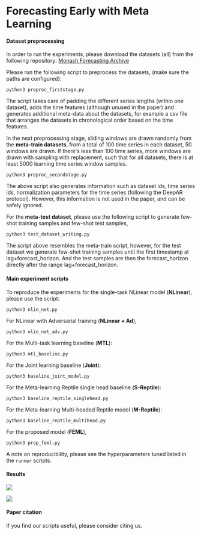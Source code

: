 # Forecasting Early with Meta Learning
#### Dataset preprocessing

In order to run the experiments, please download the datasets (all) from the following repository: 
[Monash Forecasting Archive](https:////forecastingdata.org/)

Please run the following script to preprocess the datasets, (make sure the paths are configured): 

```python3 preproc_firststage.py```

The script takes care of padding the different series lengths (within one dataset), adds the time features (although unused in the paper) and generates additional meta-data about the datasets, for example a csv file that arranges the datasets in chronological order based on the time features. 

In the next preprocessing stage, sliding windows are drawn randomly from the **meta-train datasets**, from a total of 100 time series in each dataset, 50 windows are drawn. If there's less than 100 time series, more windows are drawn with sampling with replacement, such that for all datasets, there is at least 5000 learning time series window samples.

```python3 preproc_secondstage.py```

The above script also generates information such as dataset ids, time series ids, normalization parameters for the time series (following the DeepAR protocol). However, this information is not used in the paper, and can be safely ignored.

For the **meta-test dataset**, please use the following script to generate few-shot training samples and few-shot test samples,

```python3 test_dataset_writing.py```

The script above resembles the meta-train script, however, for the test dataset we generate few-shot training samples until the first timestamp at lag+forecast_horizon. And the test samples are then the forecast_horizon directly after the range lag+forecast_horizon.

#### Main experiment scripts

To reproduce the experiments for the single-task NLinear model (**NLinear**), please use the script: 

```python3 nlin_net.py```

For NLinear with Adversarial training (**NLinear + Ad**),

```python3 nlin_net_adv.py```

For the Multi-task learning baseline (**MTL**): 

```python3 mtl_baseline.py```

For the Joint learning baseline (**Joint**):

```python3 baseline_joint_model.py```

For the Meta-learning Reptile single head baseline (**S-Reptile**):

```python3 baseline_reptile_singlehead.py```

For the Meta-learning Multi-headed Reptile model (**M-Reptile**): 

```python3 baseline_reptile_multihead.py```

For the proposed model (**FEML**),

```python3 prop_feml.py```

A note on reproducibility, please see the hyperparameters tuned listed in the ```runner``` scripts.

#### Results

![](https://github.com/super-shayan/FEML//blob/main/figures/comparison_figure.png?raw=true)

![](https://github.com/super-shayan/FEML//blob/main/figures/main_table.png?raw=true)

#### Paper citation

If you find our scripts useful, please consider citing us. 
